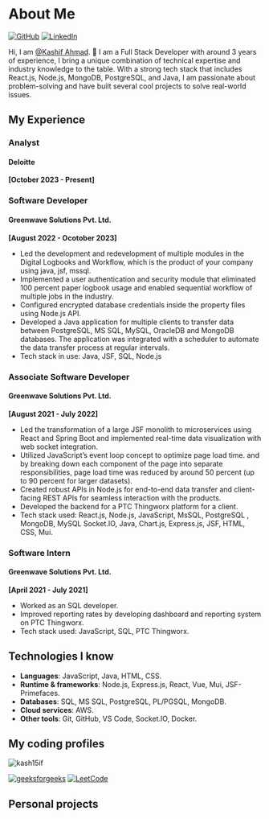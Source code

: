 # About Me

[![GitHub](https://img.shields.io/badge/GitHub-%40kash15if-239a3b.svg)](https://github.com/kash15if)
[![LinkedIn](https://img.shields.io/badge/Linkedin-%40kash15if-0c66c3.svg)](https://www.linkedin.com/in/kash15if)

Hi, I am [@Kashif Ahmad](https://github.com/kash15if). 👋 I am a Full Stack Developer with around 3 years of experience, I bring a unique combination of technical expertise and industry knowledge to the table. With a strong tech stack that includes React.js, Node.js, MongoDB, PostgreSQL, and Java, I am passionate about problem-solving and have built several cool projects to solve real-world issues.

## My Experience

### Analyst 
#### Deloitte
**[October 2023 - Present]**

### Software Developer 
#### Greenwave Solutions Pvt. Ltd.

**[August 2022 - Ocotober 2023]**

- Led the development and redevelopment of multiple modules in the Digital Logbooks and Workflow, which is
  the product of your company using java, jsf, mssql.
- Implemented a user authentication and security module that eliminated 100 percent paper logbook usage and
  enabled sequential workflow of multiple jobs in the industry.
- Configured encrypted database credentials inside the property files using Node.js API.
- Developed a Java application for multiple clients to transfer data between PostgreSQL, MS SQL, MySQL,
  OracleDB and MongoDB databases. The application was integrated with a scheduler to automate the data
  transfer process at regular intervals.
- Tech stack in use: Java, JSF, SQL, Node.js

### Associate Software Developer
#### Greenwave Solutions Pvt. Ltd.

**[August 2021 - July 2022]**

- Led the transformation of a large JSF monolith to microservices using React and Spring Boot and implemented
  real-time data visualization with web socket integration.
- Utilized JavaScript’s event loop concept to optimize page load time. and by breaking down each component of
  the page into separate responsibilities, page load time was reduced by around 50 percent (up to 90 percent for
  larger datasets).
- Created robust APIs in Node.js for end-to-end data transfer and client-facing REST APIs for seamless interaction
  with the products.
- Developed the backend for a PTC Thingworx platform for a client.
- Tech stack used: React.js, Node.js, JavaScript, MsSQL, PostgreSQL , MongoDB, MySQL Socket.IO, Java,
  Chart.js, Express.js, JSF, HTML, CSS, Mui.

### Software Intern
#### Greenwave Solutions Pvt. Ltd.

**[April 2021 - July 2021]**

- Worked as an SQL developer.
- Improved reporting rates by developing dashboard and reporting system on PTC Thingworx.
- Tech stack used: JavaScript, SQL, PTC Thingworx.

## Technologies I know

- **Languages**: JavaScript, Java, HTML, CSS.
- **Runtime & frameworks**: Node.js, Express.js, React, Vue, Mui, JSF-Primefaces.
- **Databases**: SQL, MS SQL, PostgreSQL, PL/PGSQL, MongoDB.
- **Cloud services**: AWS.
- **Other tools**: Git, GitHub, VS Code, Socket.IO, Docker.

## My coding profiles

<p><img align="center" src="https://github-readme-stats.vercel.app/api/top-langs?username=kash15if&show_icons=true&locale=en&layout=compact" alt="kash15if" /></p>

[![geeksforgeeks](https://img.shields.io/badge/geeksforgeeks-%40Kash15if-0c66c3.svg)](https://auth.geeksforgeeks.org/user/kash15if)
[![LeetCode](https://img.shields.io/badge/LeetCode-%40Kash15if-0c66c3.svg)](https://leetcode.com/Kash15if/)

## Personal projects
